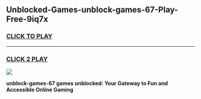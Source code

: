 
## Unblocked-Games-unblock-games-67-Play-Free-9iq7x
<h3>
<a href="https://premium76.site?title=unblock-games-67&ref=19M">CLICK TO PLAY</a></h3>
<hr>

<h3>
<a href="https://premium76.site?title=unblock-games-67&ref=19M">CLICK 2 PLAY</a>
  
</h3>

<a href="https://premium76.site?title=unblock-games-67&ref=19M"><img src="https://clearcache.store/games.png"></a>


**unblock-games-67 games unblocked: Your Gateway to Fun and Accessible Online Gaming**

